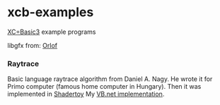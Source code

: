# xcb-examples
[XC=Basic3](https://github.com/neilsf/xc-basic3) example programs

libgfx from: [Orlof](https://github.com/orlof/xcb3-gfx)

### Raytrace
Basic language raytrace algorithm from Daniel A. Nagy. He wrote it for Primo computer (famous home computer in Hungary). Then it was implemented in [Shadertoy](https://www.shadertoy.com/view/Xl3fR4)
My [VB.net implementation](https://github.com/Drout/Raytrace).


